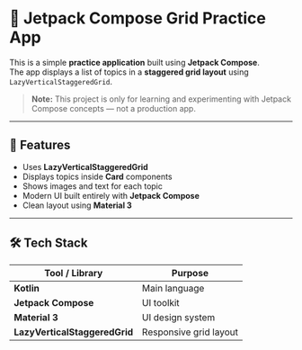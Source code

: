 # 📌 Jetpack Compose Grid Practice App

This is a simple **practice application** built using **Jetpack Compose**.  
The app displays a list of topics in a **staggered grid layout** using `LazyVerticalStaggeredGrid`.

> **Note:** This project is only for learning and experimenting with Jetpack Compose concepts — not a production app.

---

## 🚀 Features
- Uses **LazyVerticalStaggeredGrid**
- Displays topics inside **Card** components
- Shows images and text for each topic
- Modern UI built entirely with **Jetpack Compose**
- Clean layout using **Material 3**

---

## 🛠️ Tech Stack
| Tool / Library        | Purpose |
|----------------------|----------|
| **Kotlin**           | Main language |
| **Jetpack Compose**  | UI toolkit |
| **Material 3**       | UI design system |
| **LazyVerticalStaggeredGrid** | Responsive grid layout |

